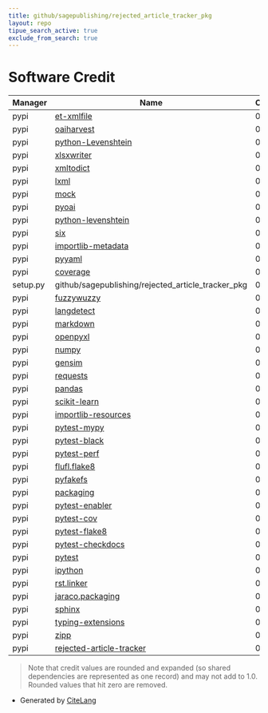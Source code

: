 ```yaml
---
title: github/sagepublishing/rejected_article_tracker_pkg
layout: repo
tipue_search_active: true
exclude_from_search: true
---
```

# Software Credit

|Manager|Name|Credit|
|-------|----|------|
|pypi|[et-xmlfile](https://foss.heptapod.net/openpyxl/et_xmlfile)|0.141|
|pypi|[oaiharvest](http://github.com/bloomonkey/oai-harvest)|0.077|
|pypi|[python-Levenshtein](http://github.com/ztane/python-Levenshtein)|0.077|
|pypi|[xlsxwriter](https://github.com/jmcnamara/XlsxWriter)|0.077|
|pypi|[xmltodict](https://github.com/martinblech/xmltodict)|0.071|
|pypi|[lxml](https://lxml.de/)|0.071|
|pypi|[mock](http://mock.readthedocs.org/en/latest/)|0.071|
|pypi|[pyoai](http://www.infrae.com/download/oaipmh)|0.071|
|pypi|[python-levenshtein](https://pypi.org/project/python-levenshtein)|0.07|
|pypi|[six](https://pypi.org/project/six)|0.07|
|pypi|[importlib-metadata](https://github.com/python/importlib_metadata)|0.024|
|pypi|[pyyaml](https://pypi.org/project/pyyaml)|0.023|
|pypi|[coverage](https://pypi.org/project/coverage)|0.023|
|setup.py|github/sagepublishing/rejected_article_tracker_pkg|0.01|
|pypi|[fuzzywuzzy](https://github.com/seatgeek/fuzzywuzzy)|0.007|
|pypi|[langdetect](https://github.com/Mimino666/langdetect)|0.007|
|pypi|[markdown](https://Python-Markdown.github.io/)|0.007|
|pypi|[openpyxl](https://openpyxl.readthedocs.io)|0.007|
|pypi|[numpy](https://www.numpy.org)|0.006|
|pypi|[gensim](http://radimrehurek.com/gensim)|0.006|
|pypi|[requests](https://pypi.org/project/requests)|0.006|
|pypi|[pandas](https://pypi.org/project/pandas)|0.006|
|pypi|[scikit-learn](https://pypi.org/project/scikit-learn)|0.006|
|pypi|[importlib-resources](https://pypi.org/project/importlib-resources)|0.004|
|pypi|[pytest-mypy](https://pypi.org/project/pytest-mypy)|0.004|
|pypi|[pytest-black](https://pypi.org/project/pytest-black)|0.004|
|pypi|[pytest-perf](https://pypi.org/project/pytest-perf)|0.004|
|pypi|[flufl.flake8](https://pypi.org/project/flufl.flake8)|0.004|
|pypi|[pyfakefs](https://pypi.org/project/pyfakefs)|0.004|
|pypi|[packaging](https://pypi.org/project/packaging)|0.004|
|pypi|[pytest-enabler](https://pypi.org/project/pytest-enabler)|0.004|
|pypi|[pytest-cov](https://pypi.org/project/pytest-cov)|0.004|
|pypi|[pytest-flake8](https://pypi.org/project/pytest-flake8)|0.004|
|pypi|[pytest-checkdocs](https://pypi.org/project/pytest-checkdocs)|0.004|
|pypi|[pytest](https://pypi.org/project/pytest)|0.004|
|pypi|[ipython](https://pypi.org/project/ipython)|0.004|
|pypi|[rst.linker](https://pypi.org/project/rst.linker)|0.004|
|pypi|[jaraco.packaging](https://pypi.org/project/jaraco.packaging)|0.004|
|pypi|[sphinx](https://pypi.org/project/sphinx)|0.004|
|pypi|[typing-extensions](https://pypi.org/project/typing-extensions)|0.004|
|pypi|[zipp](https://pypi.org/project/zipp)|0.004|
|pypi|[rejected-article-tracker](https://github.com/sagepublishing/rejected_article_tracker_pkg)|0.001|


> Note that credit values are rounded and expanded (so shared dependencies are represented as one record) and may not add to 1.0. Rounded values that hit zero are removed.


- Generated by [CiteLang](https://github.com/vsoch/citelang)

